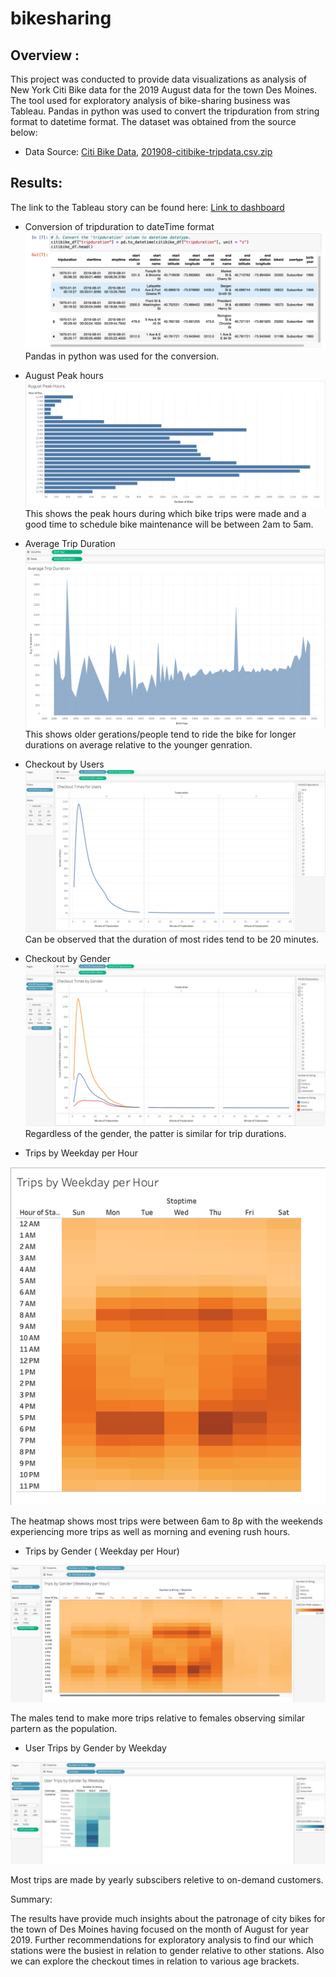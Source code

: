 # bikesharing

## Overview :

This project was conducted to provide data visualizations as analysis of New York Citi Bike data for the 2019 August data for the town Des Moines. The tool used for exploratory analysis of bike-sharing business was Tableau. Pandas in python was used to convert the tripduration from string format to datetime format. The dataset was obtained from the source below:
- Data Source: [Citi Bike Data](https://www.citibikenyc.com/system-data), [201908-citibike-tripdata.csv.zip](https://s3.amazonaws.com/tripdata/201908-citibike-tripdata.csv.zip)


## Results:
The link to the Tableau story can be found here:
[Link to dashboard](https://public.tableau.com/app/profile/boakye.twum.donkor/viz/NYCCitibikeAnalysis1/NYCCitibikesAnalysis?publish=yes)

- Conversion of tripduration to dateTime format
![](Resources/Tripduration.png)
Pandas in python was used for the conversion.

- August Peak hours
![](Resources/August_peak_hrs.png)
This shows the peak hours during which bike trips were made and a good time to schedule bike maintenance will be between 2am to 5am.

- Average Trip Duration
![](Resources/Avg_trip_duration.png)
This shows older gerations/people tend to ride the bike for longer durations on average relative to the younger genration.

- Checkout by Users
![](Resources/Checkout_users.png)
Can be observed that the duration of most rides tend to be 20 minutes. 

- Checkout by Gender
![](Resources/Checkout_Gender.png)
Regardless of the gender, the patter is similar for trip durations.

- Trips by Weekday per Hour

![](Resources/Trips_wk_hr.png)

The heatmap shows most trips were between 6am to 8p with the weekends experiencing more trips as well as morning and evening rush hours.

- Trips by Gender ( Weekday per Hour)

![](Resources/Trips_gender_hr.png)

The males tend to make more trips relative to females observing similar partern as the population.

- User Trips by Gender by Weekday

![](Resources/Trips_user_wk.png)

Most trips are made by yearly subscibers reletive to on-demand customers.


Summary:

The results have provide much insights about the patronage of city bikes for the town of Des Moines having focused on the month of August for year 2019. Further recommendations for exploratory analysis to find our which stations were the busiest in relation to gender relative to other stations. Also we can explore the checkout times in relation to various age brackets.
